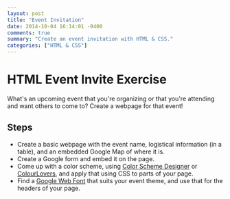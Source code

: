 ```yaml
---
layout: post
title: "Event Invitation"
date: 2014-10-04 16:14:01 -0400
comments: true
summary: "Create an event invitation with HTML & CSS."
categories: ["HTML & CSS"]
---
```


# HTML Event Invite Exercise
What's an upcoming event that you're organizing or that you're attending and want others to come to? Create a webpage for that event!

## Steps
- Create a basic webpage with the event name, logistical information (in a table), and an embedded Google Map of where it is.
- Create a Google form and embed it on the page.
- Come up with a color scheme, using [Color Scheme Designer](http://paletton.com/) or [ColourLovers](http://www.colourlovers.com/), and apply that using CSS to parts of your page.
- Find a [Google Web Font](google.com/fonts) that suits your event theme, and use that for the headers of your page.